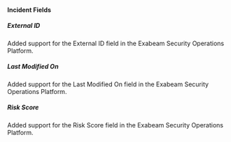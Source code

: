 
#### Incident Fields

##### External ID

Added support for the External ID field in the Exabeam Security Operations Platform.

##### Last Modified On

Added support for the Last Modified On field in the Exabeam Security Operations Platform.

##### Risk Score

Added support for the Risk Score field in the Exabeam Security Operations Platform.
